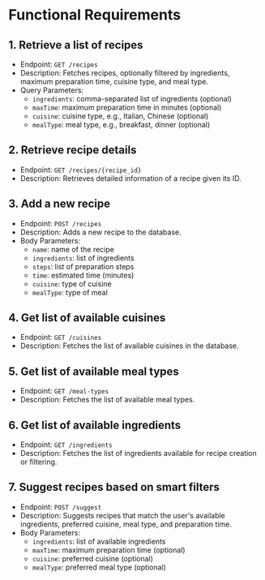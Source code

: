 # Functional Requirements

## 1. Retrieve a list of recipes
- Endpoint: `GET /recipes`
- Description: Fetches recipes, optionally filtered by ingredients, maximum preparation time, cuisine type, and meal type.
- Query Parameters:
  - `ingredients`: comma-separated list of ingredients (optional)
  - `maxTime`: maximum preparation time in minutes (optional)
  - `cuisine`: cuisine type, e.g., Italian, Chinese (optional)
  - `mealType`: meal type, e.g., breakfast, dinner (optional)

## 2. Retrieve recipe details
- Endpoint: `GET /recipes/{recipe_id}`
- Description: Retrieves detailed information of a recipe given its ID.

## 3. Add a new recipe
- Endpoint: `POST /recipes`
- Description: Adds a new recipe to the database.
- Body Parameters:
  - `name`: name of the recipe
  - `ingredients`: list of ingredients
  - `steps`: list of preparation steps
  - `time`: estimated time (minutes)
  - `cuisine`: type of cuisine
  - `mealType`: type of meal

## 4. Get list of available cuisines
- Endpoint: `GET /cuisines`
- Description: Fetches the list of available cuisines in the database.

## 5. Get list of available meal types
- Endpoint: `GET /meal-types`
- Description: Fetches the list of available meal types.

## 6. Get list of available ingredients
- Endpoint: `GET /ingredients`
- Description: Fetches the list of ingredients available for recipe creation or filtering.

## 7. Suggest recipes based on smart filters
- Endpoint: `POST /suggest`
- Description: Suggests recipes that match the user's available ingredients, preferred cuisine, meal type, and preparation time.
- Body Parameters:
  - `ingredients`: list of available ingredients
  - `maxTime`: maximum preparation time (optional)
  - `cuisine`: preferred cuisine (optional)
  - `mealType`: preferred meal type (optional)

